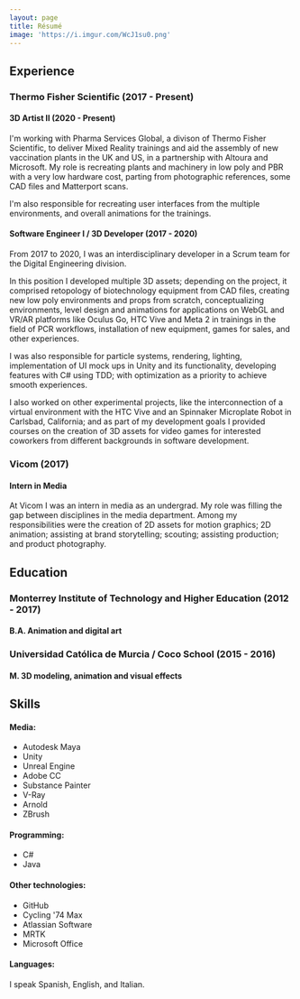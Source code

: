 ```yaml
---
layout: page
title: Résumé
image: 'https://i.imgur.com/WcJ1su0.png'
---
```


## <b>Experience</b>
### Thermo Fisher Scientific (2017 - Present)
#### 3D Artist II (2020 - Present)
I'm working with Pharma Services Global, a divison of Thermo Fisher Scientific, to deliver Mixed Reality trainings and aid the assembly of new vaccination plants in the UK and US, in a partnership with Altoura and Microsoft. My role is recreating plants and machinery in low poly and PBR with a very low hardware cost, parting from photographic references, some CAD files and Matterport scans.

I'm also responsible for recreating user interfaces from the multiple environments, and overall animations for the trainings.

#### Software Engineer I / 3D Developer (2017 - 2020)
From 2017 to 2020, I was an interdisciplinary developer in a Scrum team for the Digital Engineering division.

In this position I developed multiple 3D assets; depending on the project, it comprised retopology of biotechnology equipment from CAD files, creating new low poly environments and props from scratch, conceptualizing environments, level design and animations for applications on WebGL and VR/AR platforms like Oculus Go, HTC Vive and Meta 2 in trainings in the field of PCR workflows, installation of new equipment, games for sales, and other experiences.

I was also responsible for particle systems, rendering, lighting, implementation of UI mock ups in Unity and its functionality, developing features with C# using TDD; with optimization as a priority to achieve smooth experiences.

I also worked on other experimental projects, like the interconnection of a virtual environment with the HTC Vive and an Spinnaker Microplate Robot in Carlsbad, California; and as part of my development goals I provided courses on the creation of 3D assets for video games for interested coworkers from different backgrounds in software development.


### Vicom (2017)
#### Intern in Media
At Vicom I was an intern in media as an undergrad. My role was filling the gap between disciplines in the media department. Among my responsibilities were the creation of 2D assets for motion graphics; 2D animation; assisting at brand storytelling; scouting; assisting production; and product photography.

## <b>Education</b>
### Monterrey Institute of Technology and Higher Education (2012 - 2017)
#### B.A. Animation and digital art
### Universidad Católica de Murcia / Coco School (2015 - 2016)
#### M. 3D modeling, animation and visual effects

## <b>Skills</b>
#### Media:
* Autodesk Maya
* Unity
* Unreal Engine
* Adobe CC
* Substance Painter
* V-Ray
* Arnold
* ZBrush

#### Programming:
* C#
* Java

#### Other technologies:
* GitHub
* Cycling '74 Max
* Atlassian Software
* MRTK
* Microsoft Office

#### Languages:
I speak Spanish, English, and Italian.
